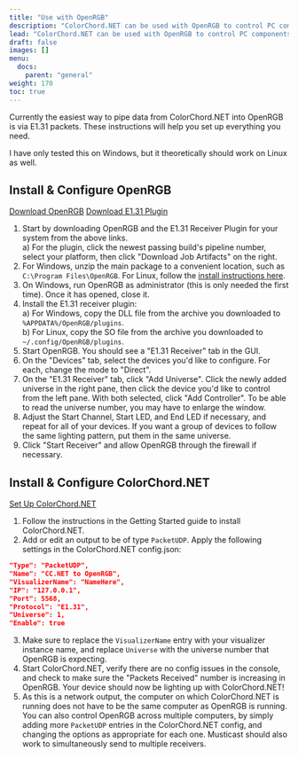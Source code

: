 ```yaml
---
title: "Use with OpenRGB"
description: "ColorChord.NET can be used with OpenRGB to control PC components and peripherals with RGB LEDs."
lead: "ColorChord.NET can be used with OpenRGB to control PC components and peripherals with RGB LEDs."
draft: false
images: []
menu: 
  docs:
    parent: "general"
weight: 170
toc: true
---
```


Currently the easiest way to pipe data from ColorChord.NET into OpenRGB is via E1.31 packets. These instructions will help you set up everything you need.

I have only tested this on Windows, but it theoretically should work on Linux as well.

## Install & Configure OpenRGB
<a class="btn btn-primary btn-lg px-4 mb-2" href="https://gitlab.com/CalcProgrammer1/OpenRGB/-/releases" role="button">Download OpenRGB</a>
<a class="btn btn-primary btn-lg px-4 mb-2" href="https://gitlab.com/OpenRGBDevelopers/OpenRGBE131ReceiverPlugin/-/pipelines" role="button">Download E1.31 Plugin</a>
1) Start by downloading OpenRGB and the E1.31 Receiver Plugin for your system from the above links.  
    a) For the plugin, click the newest passing build's pipeline number, select your platform, then click "Download Job Artifacts" on the right.
2) For Windows, unzip the main package to a convenient location, such as `C:\Program Files\OpenRGB`. For Linux, follow the [install instructions here](https://gitlab.com/CalcProgrammer1/OpenRGB#linux).
3) On Windows, run OpenRGB as administrator (this is only needed the first time). Once it has opened, close it.
4) Install the E1.31 receiver plugin:  
    a) For Windows, copy the DLL file from the archive you downloaded to `%APPDATA%/OpenRGB/plugins`.  
    b) For Linux, copy the SO file from the archive you downloaded to `~/.config/OpenRGB/plugins`.
5) Start OpenRGB. You should see a "E1.31 Receiver" tab in the GUI.
6) On the "Devices" tab, select the devices you'd like to configure. For each, change the mode to "Direct".
7) On the "E1.31 Receiver" tab, click "Add Universe". Click the newly added universe in the right pane, then click the device you'd like to control from the left pane. With both selected, click "Add Controller". To be able to read the universe number, you may have to enlarge the window.
8) Adjust the Start Channel, Start LED, and End LED if necessary, and repeat for all of your devices. If you want a group of devices to follow the same lighting pattern, put them in the same universe.
9) Click "Start Receiver" and allow OpenRGB through the firewall if necessary.

## Install & Configure ColorChord.NET
<a class="btn btn-primary btn-lg px-4 mb-2" href="https://www.colorchord.net/docs/general/gettingstarted/" role="button">Set Up ColorChord.NET</a>
1) Follow the instructions in the Getting Started guide to install ColorChord.NET.
2) Add or edit an output to be of type `PacketUDP`. Apply the following settings in the ColorChord.NET config.json:
```json
"Type": "PacketUDP",
"Name": "CC.NET to OpenRGB",
"VisualizerName": "NameHere",
"IP": "127.0.0.1",
"Port": 5568,
"Protocol": "E1.31",
"Universe": 1,
"Enable": true
```
3) Make sure to replace the `VisualizerName` entry with your visualizer instance name, and replace `Universe` with the universe number that OpenRGB is expecting.
4) Start ColorChord.NET, verify there are no config issues in the console, and check to make sure the "Packets Received" number is increasing in OpenRGB. Your device should now be lighting up with ColorChord.NET!
5) As this is a network output, the computer on which ColorChord.NET is running does not have to be the same computer as OpenRGB is running. You can also control OpenRGB across multiple computers, by simply adding more `PacketUDP` entries in the ColorChord.NET config, and changing the options as appropriate for each one. Musticast should also work to simultaneously send to multiple receivers.